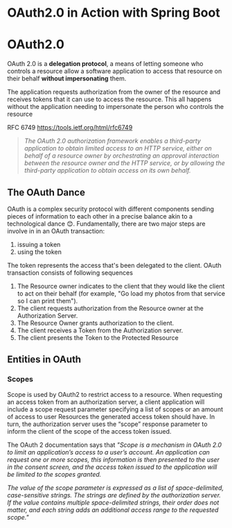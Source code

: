 # OAuth2.0 in Action with Spring Boot 
# OAuth2.0
OAuth 2.0 is a <b>delegation protocol</b>, a means of letting someone who controls a resource allow a software application to access that resource on their behalf <b>without impersonating</b> them. 

The application requests authorization from the owner of the resource and receives tokens that it can use to access the resource. This all happens without the application needing to impersonate the person who controls the resource

 RFC 6749 https://tools.ietf.org/html/rfc6749
> <i> The OAuth 2.0 authorization framework enables a third-party application to obtain limited access to an HTTP service, either on behalf of a resource owner by orchestrating an approval interaction between the resource owner and the HTTP service, or by allowing the third-party application to obtain access on its own behalf.</i>


## The OAuth Dance
OAuth is a complex security protocol with different components sending pieces of information to each other in a precise balance akin to a technological dance :blush:.
Fundamentally, there are two major steps are involve in in an OAuth transaction:
1. issuing a token 
2. using the token

The token represents the access that's been delegated to the client. OAuth transaction consists of following sequences

1. The Resource owner indicates to the client that they would like the client to act on their behalf (for example, "Go load my photos from that service so I can print them").
2. The client requests authorization from the Resource owner at the Authorization Server.
3. The Resource Owner grants authorization to the client.
4. The client receives a Token from the Authorization server.
5. The client presents the Token to the Protected Resource


## Entities in OAuth

### Scopes 
Scope is used by OAuth2 to restrict access to a resource. When requesting an access token from an authorization server, a client application will include a scope request parameter specifying a list of scopes or an amount of access to user Resources the generated access token should have. In turn, the authorization server uses the “scope” response parameter to inform the client of the scope of the access token issued.

The OAuth 2 documentation says that <i>"Scope is a mechanism in OAuth 2.0 to limit an application’s access to a user’s account. An application can request one or more scopes, this information is then presented to the user in the consent screen, and the access token issued to the application will be limited to the scopes granted.

The value of the scope parameter is expressed as a list of space-delimited, case-sensitive strings. The strings are defined by the authorization server. If the value contains multiple space-delimited strings, their order does not matter, and each string adds an additional access range to the requested scope."</i>